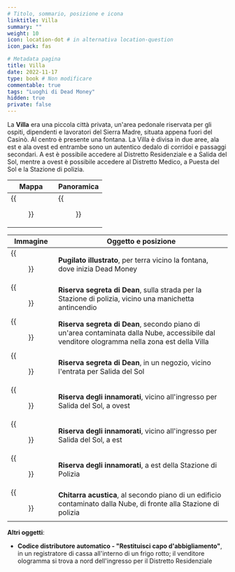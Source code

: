 ```yaml
---
# Titolo, sommario, posizione e icona
linktitle: Villa
summary: ""
weight: 10
icon: location-dot # in alternativa location-question
icon_pack: fas

# Metadata pagina
title: Villa
date: 2022-11-17
type: book # Non modificare
commentable: true
tags: "Luoghi di Dead Money"
hidden: true
private: false
---
```


<div class="fnv">

La **Villa** era una piccola città privata, un'area pedonale riservata per gli ospiti, dipendenti e lavoratori del Sierra Madre, situata appena fuori del Casinò. Al centro è presente una fontana. La Villa è divisa in due aree, ala est e ala ovest ed entrambe sono un autentico dedalo di corridoi e passaggi secondari. A est è possibile accedere al Distretto Residenziale e a Salida del Sol, mentre a ovest è possibile accedere al Distretto Medico, a Puesta del Sol e la Stazione di polizia.

| Mappa | Panoramica |
| ----- | ---------- |
|   {{<figure src="fnv/DM_Villa_map.webp">}}    |   {{<figure src="fnv/DM_Villa_panorama.webp">}}         | 

| Immagine                                      | Oggetto e posizione                                                                                                                           |
| --------------------------------------------- | --------------------------------------------------------------------------------------------------------------------------------------------- |
| {{<figure src="fnv/Villa_fountain_Pugilism_Illustrated.webp">}} | **Pugilato illustrato**, per terra vicino la fontana, dove inizia Dead Money                                                                  |
| {{<figure src="fnv/Villa_Dean's_Secret_Stash_West.webp">}}      | **Riserva segreta di Dean**, sulla strada per la Stazione di polizia, vicino una manichetta antincendio                                       |
| {{<figure src="fnv/Villa_Dean's_Secret_Stash_North.webp">}}     | **Riserva segreta di Dean**,  secondo piano di un'area contaminata dalla Nube, accessibile dal venditore ologramma nella zona est della Villa |
| {{<figure src="fnv/Villa_Dean's_Secret_Stash_East.webp">}}      | **Riserva segreta di Dean**, in un negozio, vicino l'entrata per Salida del Sol                                                               |
| {{<figure src="fnv/Villa_Lover's_Mark_Stash_West.webp">}}       | **Riserva degli innamorati**, vicino all'ingresso per Salida del Sol, a ovest                                                                 |
| {{<figure src="fnv/Villa_Lover's_Mark_Stash_East.webp">}}       | **Riserva degli innamorati**, vicino all'ingresso per Salida del Sol, a est                                                                   |
| {{<figure src="fnv/Villa_Lover's_Mark_Stash_East2.webp">}}      | **Riserva degli innamorati**, a est della Stazione di Polizia                                                                                 |
| {{<figure src="fnv/Acoustic_guitar_DM.webp">}}                  | **Chitarra acustica**, al secondo piano di un edificio contaminato dalla Nube, di fronte alla Stazione di polizia                             |

**Altri oggetti**:
- **Codice distributore automatico - "Restituisci capo d'abbigliamento"**, in un registratore di cassa all'interno di un frigo rotto; il venditore ologramma si trova a nord dell'ingresso per il Distretto Residenziale

</div>

